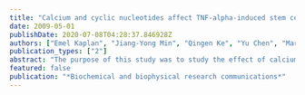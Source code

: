 ```yaml
---
title: "Calcium and cyclic nucleotides affect TNF-alpha-induced stem cell migration."
date: 2009-05-01
publishDate: 2020-07-08T04:28:37.846928Z
authors: ["Emel Kaplan", "Jiang-Yong Min", "Qingen Ke", "Yu Chen", "Marc Niethammer", "Jamal S Rana", "Sohail Malek", "Freek W A Verheugt", "James P Morgan"]
publication_types: ["2"]
abstract: "The purpose of this study was to study the effect of calcium, cyclic AMP (cAMP) and cyclic GMP (cGMP) on embryonic stem cell (ESC) motility during TNF-alpha-induced chemotaxis. ESCs were monitored using a chemotaxis chamber, with different concentrations of calcium or cAMP or cGMP added to the medium. Changes in intracellular calcium ([Ca(2+)](i)) were measured with the fluorescent dye fura-2/AM. We combined migratory parameters in a mathematical model and described it as mobility;. After adding calcium, a dose-dependant increase in cell speed was found. Cyclic AMP increased mobility as well as the [Ca(2+)](i). In contrast, adding dbcGMP resulted in a significant decrease in the mobility of the ESCs. During migration ESCs showed an increase in [Ca(2+)](i). Furthermore, TNF-alpha dramatically increased the movement as well as the directionality of ESCs. These results demonstrate that ESCs are highly motile and respond to different concentrations of calcium in a dose-related manner."
featured: false
publication: "*Biochemical and biophysical research communications*"
---
```


